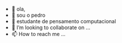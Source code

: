 - 👋 ola, 
- 👀 sou o pedro
- 🌱 estudante de pensamento computacional
- 💞️ I’m looking to collaborate on ...
- 📫 How to reach me ...

<!---
Pedr301425/Pedr301425 is a ✨ special ✨ repository because its `README.md` (this file) appears on your GitHub profile.
You can click the Preview link to take a look at your changes.
--->
